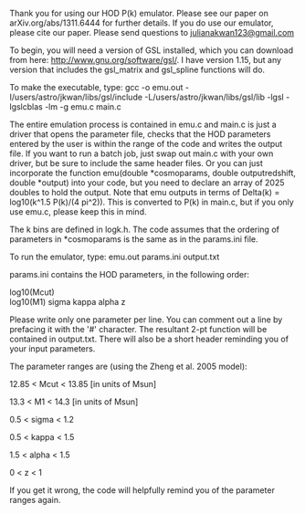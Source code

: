 Thank you for using our HOD P(k) emulator. Please see our paper on
arXiv.org/abs/1311.6444 for further details. If you do use our
emulator, please cite our paper. Please send questions to
julianakwan123@gmail.com

To begin, you will need a version of GSL installed, which you can
download from here: http://www.gnu.org/software/gsl/. I have version
1.15, but any version that includes the gsl_matrix and gsl_spline
functions will do.

To make the executable, type: 
gcc -o emu.out -I/users/astro/jkwan/libs/gsl/include -L/users/astro/jkwan/libs/gsl/lib -lgsl -lgslcblas -lm -g emu.c main.c

The entire emulation process is contained in emu.c and main.c is just
a driver that opens the parameter file, checks that the HOD parameters
entered by the user is within the range of the code and writes the
output file. If you want to run a batch job, just swap out main.c with
your own driver, but be sure to include the same header files. Or you
can just incorporate the function emu(double *cosmoparams, double
outputredshift, double *output) into your code, but you need to
declare an array of 2025 doubles to hold the output. Note that emu
outputs in terms of Delta(k) = log10(k^1.5 P(k)/(4 pi^2)). This is
converted to P(k) in main.c, but if you only use emu.c, please keep
this in mind.

The k bins are defined in logk.h. The code assumes that the ordering
of parameters in *cosmoparams is the same as in the params.ini file.

To run the emulator, type: 
emu.out params.ini output.txt

params.ini contains the HOD parameters, in the following
order:

log10(Mcut)  
log10(M1)
sigma
kappa
alpha
z


Please write only one parameter per line. You can comment out a line
by prefacing it with the '#' character. The resultant 2-pt function
will be contained in output.txt. There will also be a short header
reminding you of your input parameters. 


The parameter ranges are (using the Zheng et al. 2005 model):

12.85 < Mcut < 13.85  [in units of Msun]

13.3 < M1 < 14.3      [in units of Msun]

0.5 < sigma < 1.2

0.5 < kappa < 1.5

1.5 < alpha < 1.5

0 < z < 1

If you get it wrong, the code will helpfully remind you of the
parameter ranges again.

